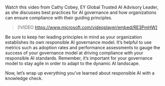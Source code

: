 Watch this video from Cathy Cobey, EY Global Trusted AI Advisory Leader, as she discusses best practices for AI governance and how organizations can ensure compliance with their guiding principles.

> [!VIDEO https://www.microsoft.com/videoplayer/embed/RE3PmHW]

Be sure to keep her leading principles in mind as your organization establishes its own responsible AI governance model. It’s helpful to use metrics such as adoption rates and performance assessments to gauge the success of your governance model at driving compliance with your responsible AI standards. Remember, it’s important for your governance model to stay agile in order to adapt to the dynamic AI landscape.

Now, let’s wrap up everything you’ve learned about responsible AI with a knowledge check.
